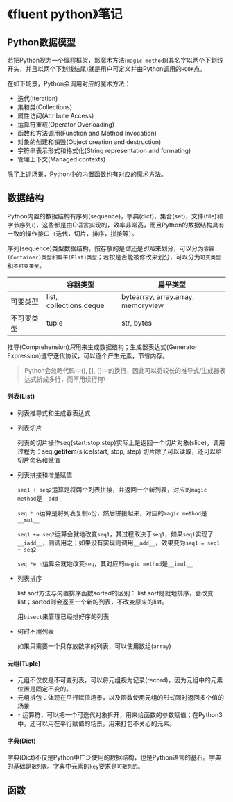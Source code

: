 # 《fluent python》笔记

## Python数据模型
若把Python视为一个编程框架，那魔术方法(`magic method`)(其名字以两个下划线开头，并且以两个下划线结尾)就是用户可定义并由Python调用的`HOOK`点。

在如下场景，Python会调用对应的魔术方法：
+ 迭代(Iteration)
+ 集和类(Collections)
+ 属性访问(Attribute Access)
+ 运算符重载(Operator Overloading)
+ 函数和方法调用(Function and Method Invocation)
+ 对象的创建和销毁(Object creation and destruction)
+ 字符串表示形式和格式化(String representation and formating)
+ 管理上下文(Managed contexts)

除了上述场景，Python中的内置函数也有对应的魔术方法。

## 数据结构

Python内置的数据结构有序列(sequence)，字典(dict)，集合(set)，文件(file)和字节序列()，这些都是由C语言实现的，效率非常高，而且Python的数据结构具有一致的操作接口（迭代，切片，排序，拼接等）。

序列(sequence)类型数据结构，按存放的是*值*还是*引用*来划分，可以分为`容器(Container)类型`和`扁平(Flat)类型`；若按是否能被修改来划分，可以分为`可变类型`和`不可变类型`。

|             | 容器类型                | 扁平类型                            |
|-------------|-------------------------|-------------------------------------|
| 可变类型    | list, collections.deque | bytearray, array.array, memoryview  |
| 不可变类型  | tuple                   | str, bytes                          |


推导(Comprehension)*只*用来生成数据结构；生成器表达式(Generator Expression)遵守迭代协议，可以逐个产生元素，节省内存。

> Python会忽略代码中(), [], {}中的换行，因此可以将较长的推导式/生成器表达式拆成多行，而不用续行符\

#### 列表(List)

* 列表推导式和生成器表达式

* 列表切片

  列表的切片操作seq(start:stop:step)实际上是返回一个切片对象(slice)，调用过程为：seq.__getitem__(slice(start, stop, step)
  切片除了可以读取，还可以给切片命名和赋值

* 列表拼接和增量赋值

  `seq1 + seq2`运算是将两个列表拼接，并返回一个新列表，对应的`magic method`是`__add__`

  `seq * n`运算是将列表复制`n`份，然后拼接起来，对应的`magic method`是`__mul__`

  `seq1 += seq2`运算会就地改变`seq1`，其过程取决于`seq1`，如果`seq1`实现了`__iadd__`，则调用之；如果没有实现则调用`__add__`，效果变为`seq1 = seq1 + seq2`

  `seq *= n`运算会就地改变`seq`，其对应的`magic method`是`__imul__`

* 列表排序

  list.sort方法与内置排序函数sorted的区别： list.sort是就地排序，会改变list；sorted则会返回一个新的列表，不改变原来的list。

  用`bisect`来管理已经排好序的列表

* 何时不用列表
  
  如果只需要一个只存放数字的列表，可以使用数组(`array`)


#### 元组(Tuple)

* 元组不仅仅是不可变列表，可以将元组视为记录(record)，因为元组中的元素位置是固定不变的。
* 元组拆包：体现在平行赋值场景，以及函数使用元组的形式同时返回多个值的场景
* `*` 运算符，可以把一个可迭代对象拆开，用来给函数的参数赋值；在Python3中，还可以用在平行赋值的场景，用来打包不关心的元素。

#### 字典(Dict)

字典(Dict)不仅是Python中广泛使用的数据结构，也是Python语言的基石。字典的基础是`散列表`。字典中元素的`key`要求是`可散列的`。


## 函数


